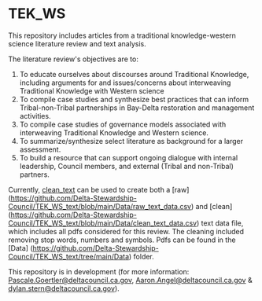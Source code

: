 # TEK_WS

This repository includes articles from a traditional knowledge-western science literature review and text analysis.

The literature review's objectives are to:
1. To educate ourselves about discourses around Traditional Knowledge, including arguments for and issues/concerns about interweaving Traditional Knowledge with Western science
2. To compile case studies and synthesize best practices that can inform Tribal-non-Tribal partnerships in Bay-Delta restoration and management activities.
3. To compile case studies of governance models associated with interweaving Traditional Knowledge and Western science.
4. To summarize/synthesize select literature as background for a larger assessment.
5. To build a resource that can support ongoing dialogue with internal leadership, Council members, and external (Tribal and non-Tribal) partners.

Currently, [clean_text](https://github.com/Delta-Stewardship-Council/TEK_WS_text/blob/main/R/clean_text.R) can be used to create both a [raw] (https://github.com/Delta-Stewardship-Council/TEK_WS_text/blob/main/Data/raw_text_data.csv) and [clean] (https://github.com/Delta-Stewardship-Council/TEK_WS_text/blob/main/Data/clean_text_data.csv) text data file, which includes all pdfs considered for this review. The cleaning included removing stop words, numbers and symbols. Pdfs can be found in the [Data] (https://github.com/Delta-Stewardship-Council/TEK_WS_text/tree/main/Data) folder.

This repository is in development (for more information: Pascale.Goertler@deltacouncil.ca.gov, Aaron.Angel@deltacouncil.ca.gov & dylan.stern@deltacouncil.ca.gov).
